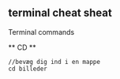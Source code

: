 ## terminal cheat sheat

Terminal commands 


** CD **

```
//bevæg dig ind i en mappe
cd billeder
```
 
